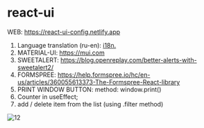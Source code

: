 # react-ui
WEB:  https://react-ui-config.netlify.app

1. Language translation (ru-en):  [i18n.](https://react.i18next.com/guides/quick-start )
2. MATERIAL-UI:  https://mui.com
3. SWEETALERT:  https://blog.openreplay.com/better-alerts-with-sweetalert2/
4. FORMSPREE:  https://help.formspree.io/hc/en-us/articles/360055613373-The-Formspree-React-library
5. PRINT WINDOW BUTTON:  method: window.print()
6. Counter in useEffect;
7. add / delete item from the list (using .filter method)

![12](https://github.com/KaSofi/react-ui/assets/103929930/cdf8d112-f727-4752-b9d2-bc11c1a732d5)
